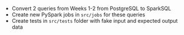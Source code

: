 - Convert 2 queries from Weeks 1-2 from PostgreSQL to SparkSQL
- Create new PySpark jobs in `src/jobs` for these queries
- Create tests in `src/tests` folder with fake input and expected output data